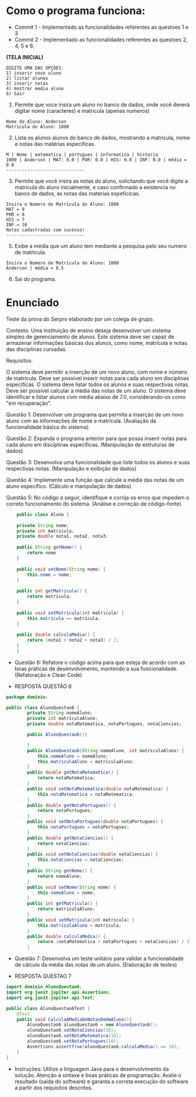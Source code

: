 # Como o programa funciona:

* Commit 1 - Implementado as funcionalidades referentes as questoes 1 e 3
* Commit 2 - Implementado as funcionalidades referentes as questoes 2, 4, 5 e 6.


**(TELA INICIAL)**

```
DIGITE UMA DAS OPÇÕES: 
1) inserir novo aluno 
2) listar alunos 
3) inserir notas 
4) mostrar media aluno 
6) Sair
```
1. Permite que voce insira um aluno no banco de dados, onde você deverá digitar nome (caracteres) e matricula (apenas numeros)
```
Nome do Aluno: Anderson
Matricula do Aluno: 1000
```
2. Lista os alunos alunos do banco de dados, mostrando a matricula, nome e notas das matérias especificas.
```
M | Nome | matematica | portugues | informatica | historia
1000 | Anderson | MAT: 0.0 | POR: 0.0 | HIS: 0.0 | INF: 0.0 | média = 0.0
------------------------------
```
3. Permite que você insira as notas do aluno, solicitando que você digite a matricula do aluno inicialmente, e caso confirmado a existencia no banco de dados, as notas das materias espeficicas.
```
Insira o Numero de Matricula do Aluno: 1000
MAT = 9
POR = 8
HIS = 7
INF = 10
Notas cadastradas com sucesso! 
------------------------------
```
5. Exibe a média que um aluno tem mediante a pesquisa pelo seu numero de matricula.
```
Insira o Numero de Matricula do Aluno: 1000
Anderson | média = 8.5
```
6. Sai do programa.

 
# Enunciado
Teste da prova do Serpro elaborado por um colega de grupo.

Contexto: Uma instituição de ensino deseja desenvolver um sistema simples de gerenciamento de alunos. Este sistema deve ser capaz de armazenar informações básicas dos alunos, como nome, matrícula e notas das disciplinas cursadas.

Requisitos:

O sistema deve permitir a inserção de um novo aluno, com nome e número de matrícula.
Deve ser possível inserir notas para cada aluno em disciplinas específicas.
O sistema deve listar todos os alunos e suas respectivas notas.
Deve ser possível calcular a média das notas de um aluno.
O sistema deve identificar e listar alunos com média abaixo de 7.0, considerando-os como "em recuperação".

Questão 1: Desenvolver um programa que permita a inserção de um novo aluno com as informações de nome e matrícula. (Avaliação da funcionalidade básica do sistema)

Questão 2: Expanda o programa anterior para que possa inserir notas para cada aluno em disciplinas específicas. (Manipulação de estruturas de dados)

Questão 3: Desenvolva uma funcionalidade que liste todos os alunos e suas respectivas notas. (Manipulação e exibição de dados)

Questão 4: Implemente uma função que calcule a média das notas de um aluno específico. (Cálculo e manipulação de dados)

Questão 5: No código a seguir, identifique e corrija os erros que impedem o correto funcionamento do sistema. (Análise e correção de código-fonte)

```Java
    public class Aluno {
    
    private String nome;
    private int matricula;
    private double nota1, nota2, nota3;
    
    public String getNome() {
        return nome
    }
    
    public void setNome(String nome) {
        this.nome = nome;
    }
    
    public int getMatricula() {
        return matricula;
    }
    
    public void setMatricula(int matricula) {
        this.matricula == matricula;
    }
    
    public double calculaMedia() {
        return (nota1 + nota2 + nota3) / 2;
    }
    }
```
* Questão 6: Refatore o código acima para que esteja de acordo com as boas práticas de desenvolvimento, mantendo a sua funcionalidade. (Refatoração e Clean Code)

* RESPOSTA QUESTÃO 6
```Java
package dominio;

public class AlunoQuestao6 {
        private String nomeAluno;
        private int matriculaAluno;
        private double notaMatematica, notaPortugues, notaCiencias;

        public AlunoQuestao6(){

        }
        public AlunoQuestao6(String nomeAluno, int matriculaAluno) {
            this.nomeAluno = nomeAluno;
            this.matriculaAluno = matriculaAluno;
        }
        public double getNotaMatematica() {
            return notaMatematica;
        }
        public void setNotaMatematica(double notaMatematica) {
            this.notaMatematica = notaMatematica;
        }
        public double getNotaPortugues() {
            return notaPortugues;
        }
        public void setNotaPortugues(double notaPortugues) {
            this.notaPortugues = notaPortugues;
        }
        public double getNotaCiencias() {
            return notaCiencias;
        }
        public void setNotaCiencias(double notaCiencias) {
            this.notaCiencias = notaCiencias;
        }
        public String getNome() {
            return nomeAluno;
        }
        public void setNome(String nome) {
            this.nomeAluno = nome;
        }
        public int getMatricula() {
            return matriculaAluno;
        }
        public void setMatricula(int matricula) {
            this.matriculaAluno = matricula;
        }
        public double calculaMedia() {
            return (notaMatematica + notaPortugues + notaCiencias) / 3;
        }

```
  
* Questão 7: Desenvolva um teste unitário para validar a funcionalidade de cálculo da média das notas de um aluno. (Elaboração de testes)

* RESPOSTA QUESTAO 7
```Java
import dominio.AlunoQuestao6;
import org.junit.jupiter.api.Assertions;
import org.junit.jupiter.api.Test;

public class AlunoQuestao6Test {
    @Test
    public void CalculaAMediaDeNotasDeUmAluno(){
        AlunoQuestao6 alunoQuestao6 = new AlunoQuestao6();
        alunoQuestao6.setNotaCiencias(10);
        alunoQuestao6.setNotaMatematica(10);
        alunoQuestao6.setNotaPortugues(10);
        Assertions.assertTrue(alunoQuestao6.calculaMedia() == 10);
    }
}
```
* Instruções:
Utilize a linguagem Java para o desenvolvimento da solução.
Atenção à sintaxe e boas práticas de programação.
Avalie o resultado (saída do software) e garanta a correta execução do software a partir dos requisitos descritos.

